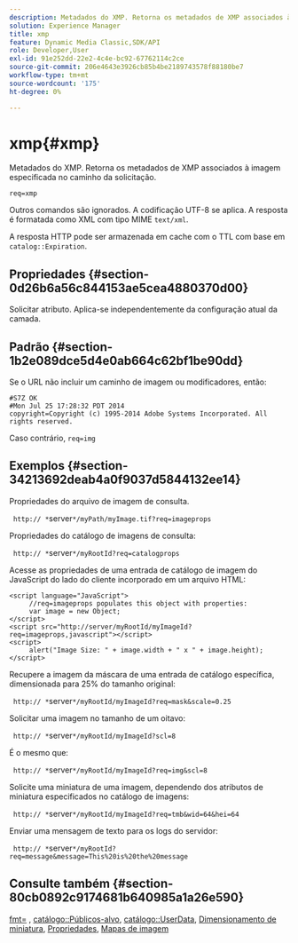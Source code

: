 ```yaml
---
description: Metadados do XMP. Retorna os metadados de XMP associados à imagem especificada no caminho da solicitação.
solution: Experience Manager
title: xmp
feature: Dynamic Media Classic,SDK/API
role: Developer,User
exl-id: 91e252dd-22e2-4c4e-bc92-67762114c2ce
source-git-commit: 206e4643e3926cb85b4be2189743578f88180be7
workflow-type: tm+mt
source-wordcount: '175'
ht-degree: 0%

---
```


# xmp{#xmp}

Metadados do XMP. Retorna os metadados de XMP associados à imagem especificada no caminho da solicitação.

`req=xmp`

Outros comandos são ignorados. A codificação UTF-8 se aplica. A resposta é formatada como XML com tipo MIME `text/xml`.

A resposta HTTP pode ser armazenada em cache com o TTL com base em `catalog::Expiration`.

## Propriedades {#section-0d26b6a56c844153ae5cea4880370d00}

Solicitar atributo. Aplica-se independentemente da configuração atual da camada.

## Padrão {#section-1b2e089dce5d4e0ab664c62bf1be90dd}

Se o URL não incluir um caminho de imagem ou modificadores, então:

```
#S7Z OK 
#Mon Jul 25 17:28:32 PDT 2014 
copyright=Copyright (c) 1995-2014 Adobe Systems Incorporated. All rights reserved.
```

Caso contrário, `req=img`

## Exemplos {#section-34213692deab4a0f9037d5844132ee14}

Propriedades do arquivo de imagem de consulta.

` http:// *`server`*/myPath/myImage.tif?req=imageprops`

Propriedades do catálogo de imagens de consulta:

` http:// *`server`*/myRootId?req=catalogprops`

Acesse as propriedades de uma entrada de catálogo de imagem do JavaScript do lado do cliente incorporado em um arquivo HTML:

```
<script language="JavaScript"> 
     //req=imageprops populates this object with properties: 
     var image = new Object; 
</script> 
<script src="http://server/myRootId/myImageId?req=imageprops,javascript"></script> 
<script> 
     alert("Image Size: " + image.width + " x " + image.height); 
</script>
```

Recupere a imagem da máscara de uma entrada de catálogo específica, dimensionada para 25% do tamanho original:

` http:// *`server`*/myRootId/myImageId?req=mask&scale=0.25`

Solicitar uma imagem no tamanho de um oitavo:

` http:// *`server`*/myRootId/myImageId?scl=8`

É o mesmo que:

` http:// *`server`*/myRootId/myImageId?req=img&scl=8`

Solicite uma miniatura de uma imagem, dependendo dos atributos de miniatura especificados no catálogo de imagens:

` http:// *`server`*/myRootId/myImageId?req=tmb&wid=64&hei=64`

Enviar uma mensagem de texto para os logs do servidor:

` http:// *`server`*/myRootId?req=message&message=This%20is%20the%20message`

## Consulte também {#section-80cb0892c9174681b640985a1a26e590}

[fmt=](../../../../../../is-api/http-ref/image-serving-api-ref/c-http-protocol-reference/c-command-reference/r-is-http-fmt.md#reference-cdf10043423b45ba9fe15157fb3ae37a) , [catálogo::Públicos-alvo](/help/aem-is-ir-api/is-api/image-catalog/image-serving-api-ref/c-image-catalog-reference/c-image-svg-data-reference/c-image-data-reference/r-targets-cat.md), [catálogo::UserData](/help/aem-is-ir-api/is-api/image-catalog/image-serving-api-ref/c-image-catalog-reference/c-image-svg-data-reference/c-image-data-reference/r-userdata-cat.md), [Dimensionamento de miniatura](../../../../../../is-api/http-ref/image-serving-api-ref/c-http-protocol-reference/c-notes-on-server-behavior/r-thumbnail-scaling.md#reference-0f71817f721d4913b34816758d69b07f), [Propriedades](../../../../../../is-api/http-ref/image-serving-api-ref/c-http-protocol-reference/c-response-data/c-properties/c-properties.md#concept-49c609fd6de942cab422ee412353c9d9), [Mapas de imagem](../../../../../../is-api/http-ref/image-serving-api-ref/c-http-protocol-reference/c-syntax-and-features/r-image-maps.md#reference-ff7d1bac2a064104b0c508a81316fdab)
